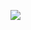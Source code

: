 <a href="https://supchyan.github.io/"><img src=https://github.com/user-attachments/assets/dd0e3764-92bb-4579-8813-2222c1204bfb /></a>
